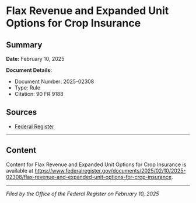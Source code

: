 # Flax Revenue and Expanded Unit Options for Crop Insurance

## Summary

**Date:** February 10, 2025

**Document Details:**
- Document Number: 2025-02308
- Type: Rule
- Citation: 90 FR 9188

## Sources
- [Federal Register](https://www.federalregister.gov/documents/2025/02/10/2025-02308/flax-revenue-and-expanded-unit-options-for-crop-insurance)

---

## Content

Content for Flax Revenue and Expanded Unit Options for Crop Insurance is available at https://www.federalregister.gov/documents/2025/02/10/2025-02308/flax-revenue-and-expanded-unit-options-for-crop-insurance.

---

*Filed by the Office of the Federal Register on February 10, 2025*
